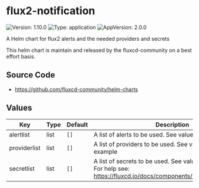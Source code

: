 # flux2-notification

![Version: 1.10.0](https://img.shields.io/badge/Version-1.10.0-informational?style=flat-square) ![Type: application](https://img.shields.io/badge/Type-application-informational?style=flat-square) ![AppVersion: 2.0.0](https://img.shields.io/badge/AppVersion-2.0.0-informational?style=flat-square)

A Helm chart for flux2 alerts and the needed providers and secrets

This helm chart is maintain and released by the fluxcd-community on a best effort basis.

## Source Code

* <https://github.com/fluxcd-community/helm-charts>

## Values

| Key | Type | Default | Description |
|-----|------|---------|-------------|
| alertlist | list | `[]` | A list of alerts to be used. See values.yaml for example |
| providerlist | list | `[]` | A list of providers to be used. See values.yaml for example |
| secretlist | list | `[]` | A list of secrets to be used. See values.yaml for example For help see: https://fluxcd.io/docs/components/notification/provider/ |
